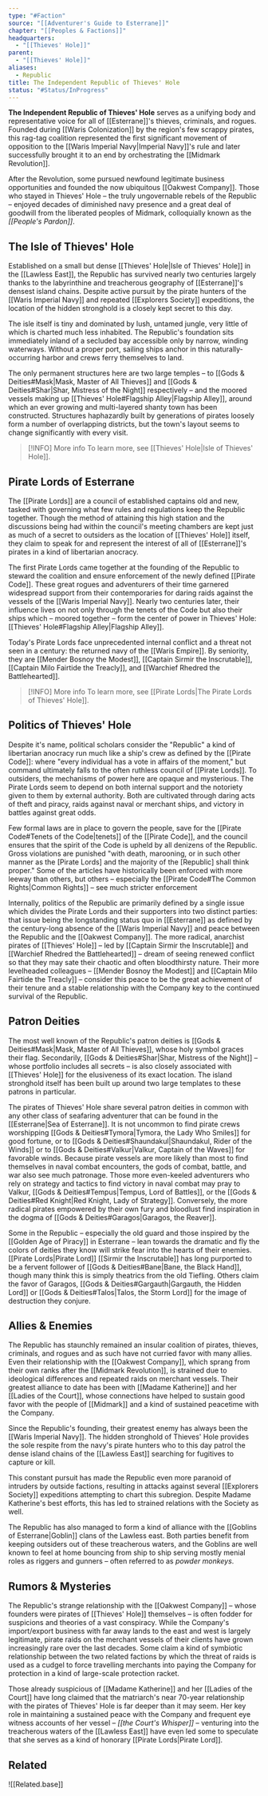 ```yaml
---
type: "#Faction"
source: "[[Adventurer's Guide to Esterrane]]"
chapter: "[[Peoples & Factions]]"
headquarters:
  - "[[Thieves' Hole]]"
parent:
  - "[[Thieves' Hole]]"
aliases:
  - Republic
title: The Independent Republic of Thieves' Hole
status: "#Status/InProgress"
---
```

**The Independent Republic of Thieves' Hole** serves as a unifying body and representative voice for all of [[Esterrane]]'s thieves, criminals, and rogues. Founded during [[Waris Colonization]] by the region's few scrappy pirates, this rag-tag coalition represented the first significant movement of opposition to the [[Waris Imperial Navy|Imperial Navy]]'s rule and later successfully brought it to an end by orchestrating the [[Midmark Revolution]].

After the Revolution, some pursued newfound legitimate business opportunities and founded the now ubiquitous [[Oakwest Company]]. Those who stayed in Thieves' Hole – the truly ungovernable rebels of the Republic – enjoyed decades of diminished navy presence and a great deal of goodwill from the liberated peoples of Midmark, colloquially known as the *[[People's Pardon]]*.

## The Isle of Thieves' Hole

Established on a small but dense [[Thieves' Hole|Isle of Thieves' Hole]] in the [[Lawless East]], the Republic has survived nearly two centuries largely thanks to the labyrinthine and treacherous geography of [[Esterrane]]'s densest island chains. Despite active pursuit by the pirate hunters of the [[Waris Imperial Navy]] and repeated [[Explorers Society]] expeditions, the location of the hidden stronghold is a closely kept secret to this day.

The isle itself is tiny and dominated by lush, untamed jungle, very little of which is charted much less inhabited. The Republic's foundation sits immediately inland of a secluded bay accessible only by narrow, winding waterways. Without a proper port, sailing ships anchor in this naturally-occurring harbor and crews ferry themselves to land.

The only permanent structures here are two large temples – to [[Gods & Deities#Mask|Mask, Master of All Thieves]] and [[Gods & Deities#Shar|Shar, Mistress of the Night]] respectively – and the moored vessels making up [[Thieves' Hole#Flagship Alley|Flagship Alley]], around which an ever growing and multi-layered shanty town has been constructed. Structures haphazardly built by generations of pirates loosely form a number of overlapping districts, but the town's layout seems to change significantly with every visit.

>[!INFO] More info
>To learn more, see [[Thieves' Hole|Isle of Thieves' Hole]]. 

## Pirate Lords of Esterrane

The [[Pirate Lords]] are a council of established captains old and new, tasked with governing what few rules and regulations keep the Republic together. Though the method of attaining this high station and the discussions being had within the council's meeting chambers are kept just as much of a secret to outsiders as the location of [[Thieves' Hole]] itself, they claim to speak for and represent the interest of all of [[Esterrane]]'s pirates in a kind of libertarian anocracy.

The first Pirate Lords came together at the founding of the Republic to steward the coalition and ensure enforcement of the newly defined [[Pirate Code]]. These great rogues and adventurers of their time garnered widespread support from their contemporaries for daring raids against the vessels of the [[Waris Imperial Navy]]. Nearly two centuries later, their influence lives on not only through the tenets of the Code but also their ships which – moored together – form the center of power in Thieves' Hole: [[Thieves' Hole#Flagship Alley|Flagship Alley]].

Today's Pirate Lords face unprecedented internal conflict and a threat not seen in a century: the returned navy of the [[Waris Empire]]. By seniority, they are [[Mender Bosnoy the Modest]], [[Captain Sirmir the Inscrutable]], [[Captain Milo Fairtide the Treacly]], and [[Warchief Rhedred the Battlehearted]].

>[!INFO] More info
>To learn more, see [[Pirate Lords|The Pirate Lords of Thieves' Hole]]. 

## Politics of Thieves' Hole

Despite it's name, political scholars consider the "Republic" a kind of libertarian anocracy run much like a ship's crew as defined by the [[Pirate Code]]: where "every individual has a vote in affairs of the moment," but command ultimately falls to the often ruthless council of [[Pirate Lords]]. To outsiders, the mechanisms of power here are opaque and mysterious. The Pirate Lords seem to depend on both internal support and the notoriety given to them by external authority. Both are cultivated through daring acts of theft and piracy, raids against naval or merchant ships, and victory in battles against great odds.

Few formal laws are in place to govern the people, save for the [[Pirate Code#Tenets of the Code|tenets]] of the [[Pirate Code]], and the council ensures that the spirit of the Code is upheld by all denizens of the Republic. Gross violations are punished "with death, marooning, or in such other manner as the \[Pirate Lords\] and the majority of the \[Republic\] shall think proper." Some of the articles have historically been enforced with more leeway than others, but others – especially the [[Pirate Code#The Common Rights|Common Rights]] – see much stricter enforcement

Internally, politics of the Republic are primarily defined by a single issue which divides the Pirate Lords and their supporters into two distinct parties: that issue being the longstanding status quo in [[Esterrane]] as defined by the century-long absence of the [[Waris Imperial Navy]] and peace between the Republic and the [[Oakwest Company]]. The more radical, anarchist pirates of [[Thieves' Hole]] – led by [[Captain Sirmir the Inscrutable]] and [[Warchief Rhedred the Battlehearted]] – dream of seeing renewed conflict so that they may sate their chaotic and often bloodthirsty nature. Their more levelheaded colleagues – [[Mender Bosnoy the Modest]] and [[Captain Milo Fairtide the Treacly]] – consider this peace to be the great achievement of their tenure and a stable relationship with the Company key to the continued survival of the Republic.

## Patron Deities

The most well known of the Republic's patron deities is [[Gods & Deities#Mask|Mask, Master of All Thieves]], whose holy symbol graces their flag. Secondarily, [[Gods & Deities#Shar|Shar, Mistress of the Night]] – whose portfolio includes all secrets – is also closely associated with [[Thieves' Hole]] for the elusiveness of its exact location. The island stronghold itself has been built up around two large templates to these patrons in particular.

The pirates of Thieves' Hole share several patron deities in common with any other class of seafaring adventurer that can be found in the [[Esterrane|Sea of Esterrane]]. It is not uncommon to find pirate crews worshipping [[Gods & Deities#Tymora|Tymora, the Lady Who Smiles]] for good fortune, or to [[Gods & Deities#Shaundakul|Shaundakul, Rider of the Winds]] or to [[Gods & Deities#Valkur|Valkur, Captain of the Waves]] for favorable winds. Because pirate vessels are more likely than most to find themselves in naval combat encounters, the gods of combat, battle, and war also see much patronage. Those more even-keeled adventurers who rely on strategy and tactics to find victory in naval combat may pray to Valkur, [[Gods & Deities#Tempus|Tempus, Lord of Battles]], or the [[Gods & Deities#Red Knight|Red Knight, Lady of Strategy]]. Conversely, the more radical pirates empowered by their own fury and bloodlust find inspiration in the dogma of [[Gods & Deities#Garagos|Garagos, the Reaver]].

Some in the Republic – especially the old guard and those inspired by the [[Golden Age of Piracy]] in Esterrane – lean towards the dramatic and fly the colors of deities they know will strike fear into the hearts of their enemies. [[Pirate Lords|Pirate Lord]] [[Sirmir the Inscrutable]] has long purported to be a fervent follower of [[Gods & Deities#Bane|Bane, the Black Hand]], though many think this is simply theatrics from the old Tiefling. Others claim the favor of Garagos, [[Gods & Deities#Gargauth|Gargauth, the Hidden Lord]] or [[Gods & Deities#Talos|Talos, the Storm Lord]] for the image of destruction they conjure.

## Allies & Enemies

The Republic has staunchly remained an insular coalition of pirates, thieves, criminals, and rogues and as such have not curried favor with many allies. Even their relationship with the [[Oakwest Company]], which sprang from their own ranks after the [[Midmark Revolution]], is strained due to ideological differences and repeated raids on merchant vessels. Their greatest alliance to date has been with [[Madame Katherine]] and her [[Ladies of the Court]], whose connections have helped to sustain good favor with the people of [[Midmark]] and a kind of sustained peacetime with the Company.

Since the Republic's founding, their greatest enemy has always been the [[Waris Imperial Navy]]. The hidden stronghold of Thieves' Hole provides the sole respite from the navy's pirate hunters who to this day patrol the dense island chains of the [[Lawless East]] searching for fugitives to capture or kill.

This constant pursuit has made the Republic even more paranoid of intruders by outside factions, resulting in attacks against several [[Explorers Society]] expeditions attempting to chart this subregion. Despite Madame Katherine's best efforts, this has led to strained relations with the Society as well.

The Republic has also managed to form a kind of alliance with the [[Goblins of Esterrane|Goblin]] clans of the Lawless east. Both parties benefit from keeping outsiders out of these treacherous waters, and the Goblins are well known to feel at home bouncing from ship to ship serving mostly menial roles as riggers and gunners – often referred to as *powder monkeys*.

## Rumors & Mysteries

The Republic's strange relationship with the [[Oakwest Company]] – whose founders were pirates of [[Thieves' Hole]] themselves – is often fodder for suspicions and theories of a vast conspiracy. While the Company's import/export business with far away lands to the east and west is largely legitimate, pirate raids on the merchant vessels of their clients have grown increasingly rare over the last decades. Some claim a kind of symbiotic relationship between the two related factions by which the threat of raids is used as a cudgel to force travelling merchants into paying the Company for protection in a kind of large-scale protection racket.

Those already suspicious of [[Madame Katherine]] and her [[Ladies of the Court]] have long claimed that the matriarch's near 70-year relationship with the pirates of Thieves' Hole is far deeper than it may seem. Her key role in maintaining a sustained peace with the Company and frequent eye witness accounts of her vessel – *[[the Court's Whisper]]* – venturing into the treacherous waters of the [[Lawless East]] have even led some to speculate that she serves as a kind of honorary [[Pirate Lords|Pirate Lord]].

## Related
![[Related.base]]